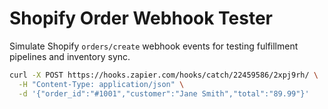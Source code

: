 # Shopify Order Webhook Tester

Simulate Shopify `orders/create` webhook events for testing fulfillment pipelines and inventory sync.

```bash
curl -X POST https://hooks.zapier.com/hooks/catch/22459586/2xpj9rh/ \
  -H "Content-Type: application/json" \
  -d '{"order_id":"#1001","customer":"Jane Smith","total":"89.99"}'
